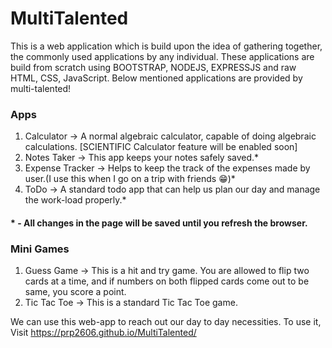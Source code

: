 # MultiTalented

This is a web application which is build upon the idea of gathering together, the commonly used applications by any individual. 
These applications are build from scratch using BOOTSTRAP, NODEJS, EXPRESSJS and raw HTML, CSS, JavaScript. Below mentioned applications are provided by multi-talented!

### Apps
1. Calculator → A normal algebraic calculator, capable of doing algebraic calculations. [SCIENTIFIC Calculator feature will be enabled soon]
2. Notes Taker → This app keeps your notes safely saved.*
3. Expense Tracker → Helps to keep the track of the expenses made by user.(I use this when I go on a trip with friends 😁)*
4. ToDo → A standard todo app that can help us plan our day and manage the work-load properly.*
#### * - All changes in the page will be saved until you refresh the browser.

### Mini Games
1. Guess Game → This is a hit and try game. You are allowed to flip two cards at a time, and if numbers on both flipped cards come out to be same, you score a point.
2. Tic Tac Toe → This is a standard Tic Tac Toe game.

We can use this web-app to reach out our day to day necessities. 
To use it, Visit https://prp2606.github.io/MultiTalented/
